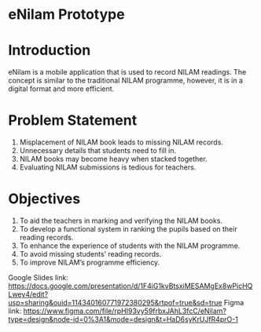 # eNilam Prototype
 
# Introduction
eNilam is a mobile application that is used to record NILAM readings. The concept is similar to the traditional NILAM programme, however, it is in a digital format and more efficient.

# Problem Statement
1. Misplacement of NILAM book leads to missing NILAM records.
2. Unnecessary details that students need to fill in.
3. NILAM books may become heavy when stacked together.
4. Evaluating NILAM submissions is tedious for teachers.

# Objectives
1. To aid the teachers in marking and verifying the NILAM books.
2. To develop a functional system in ranking the pupils based on their reading records.
3. To enhance the experience of students with the NILAM programme.
4. To avoid missing students’ reading records.
5. To improve NILAM’s programme efficiency.

Google Slides link: https://docs.google.com/presentation/d/1F4iG1kvBtsxiMESAMgEx8wPicHQLwey4/edit?usp=sharing&ouid=114340160771972380295&rtpof=true&sd=true
Figma link: https://www.figma.com/file/rpHI93vy59frbxJAhL3fcC/eNilam?type=design&node-id=0%3A1&mode=design&t=HaD6syKrUJfR4prO-1
